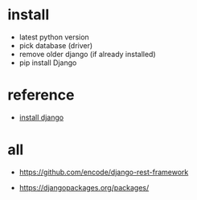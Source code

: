 

# install

* latest python version
* pick database (driver)
* remove older django (if already installed)
* pip install Django

# reference

* [install django](https://docs.djangoproject.com/en/2.0/topics/install/)


# all

* https://github.com/encode/django-rest-framework

* https://djangopackages.org/packages/
